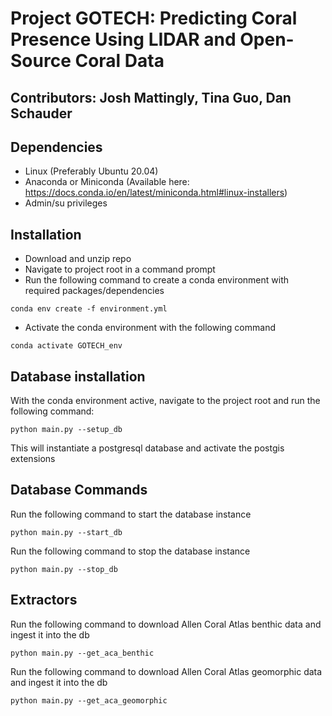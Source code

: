 # Project GOTECH: Predicting Coral Presence Using LIDAR and Open-Source Coral Data

## Contributors: Josh Mattingly, Tina Guo, Dan Schauder

## Dependencies
* Linux (Preferably Ubuntu 20.04)
* Anaconda or Miniconda (Available here: https://docs.conda.io/en/latest/miniconda.html#linux-installers)
* Admin/su privileges

## Installation
* Download and unzip repo
* Navigate to project root in a command prompt
* Run the following command to create a conda environment with required packages/dependencies
```
conda env create -f environment.yml
```
* Activate the conda environment with the following command
```
conda activate GOTECH_env
```

## Database installation
With the conda environment active, navigate to the project root and run the following command:
```
python main.py --setup_db
```
This will instantiate a postgresql database and activate the postgis extensions

## Database Commands
Run the following command to start the database instance
```
python main.py --start_db
```

Run the following command to stop the database instance
```
python main.py --stop_db
```

## Extractors
Run the following command to download Allen Coral Atlas benthic data and ingest it into the db
```
python main.py --get_aca_benthic
```

Run the following command to download Allen Coral Atlas geomorphic data and ingest it into the db
```
python main.py --get_aca_geomorphic
```